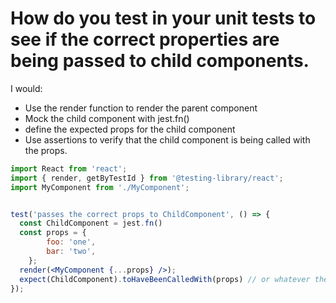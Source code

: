 # How do you test in your unit tests to see if the correct properties are being passed to child components.

I would:

- Use the render function to render the parent component
- Mock the child component with jest.fn()
- define the expected props for the child component
- Use assertions to verify that the child component is being called with the props.

```jsx
import React from 'react';
import { render, getByTestId } from '@testing-library/react';
import MyComponent from './MyComponent';


test('passes the correct props to ChildComponent', () => {
  const ChildComponent = jest.fn()
  const props = {
		foo: 'one',
		bar: 'two',
	};
  render(<MyComponent {...props} />);
  expect(ChildComponent).toHaveBeenCalledWith(props) // or whatever the expected props are for ChildComponent
});
```
